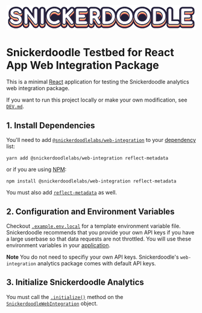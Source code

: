 ![Snickerdoodle Protocol](/snickerdoodle_horizontal_notab.png)

# Snickerdoodle Testbed for React App Web Integration Package

This is a minimal [React](https://react.dev/) application for testing the Snickerdoodle analytics web integration package. 

If you want to run this project locally or make your own modification, see [`DEV.md`](/DEV.md).

 ## 1. Install Dependencies

 You'll need to add [`@snickerdoodlelabs/web-integration`](https://www.npmjs.com/package/@snickerdoodlelabs/web-integration) to your [dependency](/package.json#L7) list:

```
yarn add @snickerdoodlelabs/web-integration reflect-metadata
```
or if you are using [NPM](https://www.npmjs.com/):

```
npm install @snickerdoodlelabs/web-integration reflect-metadata
```

You must also add [`reflect-metadata`](/package.json#L21) as well. 

## 2. Configuration and Environment Variables

Checkout [`.example.env.local`](/.example.env.local) for a template environment variable file. Snickerdoodle recommends that you provide your own API keys if you have a large userbase so that data requests are not throttled. You will use these environment variables in your [application](/src/App.tsx#L37). 

**Note** You do not need to specifiy your own API keys. Snickerdoodle's `web-integration` analytics package comes with default API keys. 

## 3. Initialize Snickerdoodle Analytics

You must call the [`.initialize()`](/src/App.tsx#L78) method on the [`SnickerdoodleWebIntegration`](/src/App.tsx#L77) object. 
